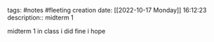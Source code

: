 tags: #notes #fleeting
creation date: [[2022-10-17 Monday]] 16:12:23
description:: midterm 1

midterm 1 in class
i did fine i hope